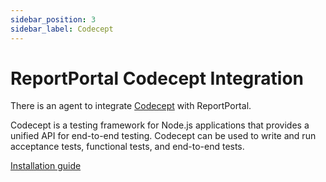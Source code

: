 ```yaml
---
sidebar_position: 3
sidebar_label: Codecept
---
```


# ReportPortal Codecept Integration

There is an agent to integrate [Codecept](https://codecept.io/) with ReportPortal.

Codecept is a testing framework for Node.js applications that provides a unified API for end-to-end testing. Codecept can be used to write and run acceptance tests, functional tests, and end-to-end tests.

[Installation guide](https://github.com/reportportal/agent-js-codecept#readme)
